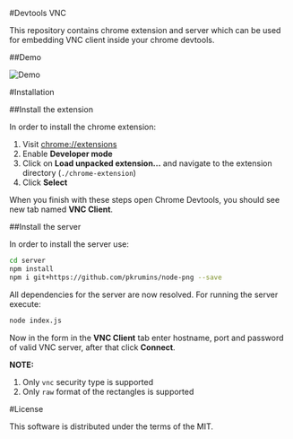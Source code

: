 #Devtools VNC

This repository contains chrome extension and server which can be used for embedding VNC client inside your chrome devtools.

##Demo

![Demo](http://blog.mgechev.com/wp-content/uploads/devtools-vnc.gif)

#Installation

##Install the extension

In order to install the chrome extension:

1. Visit [chrome://extensions](chrome://extensions)
2. Enable **Developer mode**
3. Click on **Load unpacked extension...** and navigate to the extension directory (`./chrome-extension`)
4. Click **Select**

When you finish with these steps open Chrome Devtools, you should see new tab named **VNC Client**.

##Install the server

In order to install the server use:

```bash
cd server
npm install
npm i git+https://github.com/pkrumins/node-png --save
```

All dependencies for the server are now resolved. For running the server execute:

```bash
node index.js
```

Now in the form in the **VNC Client** tab enter hostname, port and password of valid VNC server, after that click **Connect**.

**NOTE:**

1. Only `vnc` security type is supported
2. Only `raw` format of the rectangles is supported

#License

This software is distributed under the terms of the MIT.